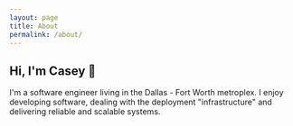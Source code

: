 ```yaml
---
layout: page
title: About
permalink: /about/
---
```


## Hi, I'm Casey 👋

I'm a software engineer living in the Dallas - Fort Worth metroplex. I enjoy developing software,
dealing with the deployment "infrastructure" and delivering reliable and scalable systems.

